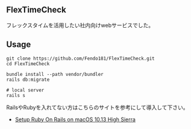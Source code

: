 ## FlexTimeCheck

フレックスタイムを活用したい社内向けwebサービスでした。

## Usage

```
git clone https://github.com/Fendo181/FlexTimeCheck.git
cd FlexTimeCheck

bundle install --path vendor/bundler
rails db:migrate

# local server
rails s
```

RailsやRubyを入れてない方はこちらのサイトを参考にして導入して下さい。

- [Setup Ruby On Rails on macOS 10.13 High Sierra](https://gorails.com/setup/osx/10.13-high-sierra)
